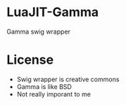 # LuaJIT-Gamma
Gamma swig wrapper

# License
* Swig wrapper is creative commons
* Gamma is like BSD
* Not really imporant to me


